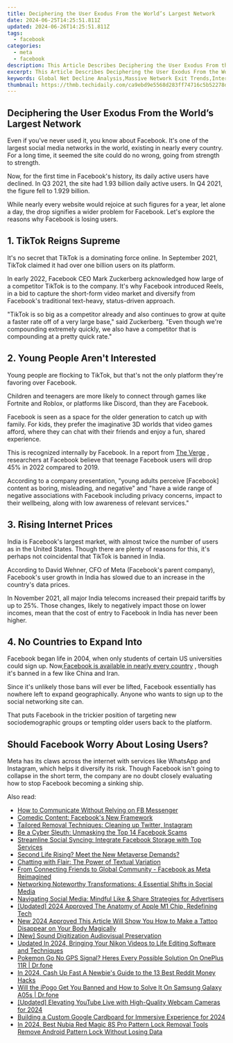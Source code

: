 ```yaml
---
title: Deciphering the User Exodus From the World’s Largest Network
date: 2024-06-25T14:25:51.811Z
updated: 2024-06-26T14:25:51.811Z
tags:
  - facebook
categories:
  - meta
  - facebook
description: This Article Describes Deciphering the User Exodus From the World’s Largest Network
excerpt: This Article Describes Deciphering the User Exodus From the World’s Largest Network
keywords: Global Net Decline Analysis,Massive Network Exit Trends,Internet Usage Shifts,Social Media Disconnection,User Outflow Metrics,Networking Patterns Change,Digital Exodus Study
thumbnail: https://thmb.techidaily.com/ca9ebd9e5568d283ff74716c5b52278ddfb01bff412fbb14fb93882fc8d1dc09.jpg
---
```


## Deciphering the User Exodus From the World’s Largest Network

 Even if you've never used it, you know about Facebook. It's one of the largest social media networks in the world, existing in nearly every country. For a long time, it seemed the site could do no wrong, going from strength to strength.

 Now, for the first time in Facebook's history, its daily active users have declined. In Q3 2021, the site had 1.93 billion daily active users. In Q4 2021, the figure fell to 1.929 billion.

 While nearly every website would rejoice at such figures for a year, let alone a day, the drop signifies a wider problem for Facebook. Let's explore the reasons why Facebook is losing users.

## 1\. TikTok Reigns Supreme

 It's no secret that TikTok is a dominating force online. In September 2021, TikTok claimed it had over one billion users on its platform.

 In early 2022, Facebook CEO Mark Zuckerberg acknowledged how large of a competitor TikTok is to the company. It's why Facebook introduced Reels, in a bid to capture the short-form video market and diversify from Facebook's traditional text-heavy, status-driven approach.

 "TikTok is so big as a competitor already and also continues to grow at quite a faster rate off of a very large base," said Zuckerberg. "Even though we're compounding extremely quickly, we also have a competitor that is compounding at a pretty quick rate."

## 2\. Young People Aren't Interested

 Young people are flocking to TikTok, but that's not the only platform they're favoring over Facebook.

 Children and teenagers are more likely to connect through games like Fortnite and Roblox, or platforms like Discord, than they are Facebook.

 Facebook is seen as a space for the older generation to catch up with family. For kids, they prefer the imaginative 3D worlds that video games afford, where they can chat with their friends and enjoy a fun, shared experience.

 This is recognized internally by Facebook. In a report from [The Verge](https://www.theverge.com/22743744/facebook-teen-usage-decline-frances-haugen-leaks) , researchers at Facebook believe that teenage Facebook users will drop 45% in 2022 compared to 2019.

 According to a company presentation, "young adults perceive \[Facebook\] content as boring, misleading, and negative" and "have a wide range of negative associations with Facebook including privacy concerns, impact to their wellbeing, along with low awareness of relevant services."

## 3\. Rising Internet Prices

 India is Facebook's largest market, with almost twice the number of users as in the United States. Though there are plenty of reasons for this, it's perhaps not coincidental that TikTok is banned in India.

 According to David Wehner, CFO of Meta (Facebook's parent company), Facebook's user growth in India has slowed due to an increase in the country's data prices.

 In November 2021, all major India telecoms increased their prepaid tariffs by up to 25%. Those changes, likely to negatively impact those on lower incomes, mean that the cost of entry to Facebook in India has never been higher.

## 4\. No Countries to Expand Into

 Facebook began life in 2004, when only students of certain US universities could sign up. Now,[Facebook is available in nearly every country](https://www.makeuseof.com/countries-that-ban-facebook/) , though it's banned in a few like China and Iran.

 Since it's unlikely those bans will ever be lifted, Facebook essentially has nowhere left to expand geographically. Anyone who wants to sign up to the social networking site can.

 That puts Facebook in the trickier position of targeting new sociodemographic groups or tempting older users back to the platform.

## Should Facebook Worry About Losing Users?

 Meta has its claws across the internet with services like WhatsApp and Instagram, which helps it diversify its risk. Though Facebook isn't going to collapse in the short term, the company are no doubt closely evaluating how to stop Facebook becoming a sinking ship.


<ins class="adsbygoogle"
     style="display:block"
     data-ad-format="autorelaxed"
     data-ad-client="ca-pub-7571918770474297"
     data-ad-slot="1223367746"></ins>



<ins class="adsbygoogle"
     style="display:block"
     data-ad-client="ca-pub-7571918770474297"
     data-ad-slot="8358498916"
     data-ad-format="auto"
     data-full-width-responsive="true"></ins>

<span class="atpl-alsoreadstyle">Also read:</span>
<div><ul>
<li><a href="https://facebook.techidaily.com/how-to-communicate-without-relying-on-fb-messenger/"><u>How to Communicate Without Relying on FB Messenger</u></a></li>
<li><a href="https://facebook.techidaily.com/comedic-content-facebooks-new-framework/"><u>Comedic Content: Facebook's New Framework</u></a></li>
<li><a href="https://facebook.techidaily.com/tailored-removal-techniques-cleaning-up-twitter-instagram/"><u>Tailored Removal Techniques: Cleaning up Twitter, Instagram</u></a></li>
<li><a href="https://facebook.techidaily.com/be-a-cyber-sleuth-unmasking-the-top-14-facebook-scams/"><u>Be a Cyber Sleuth: Unmasking the Top 14 Facebook Scams</u></a></li>
<li><a href="https://facebook.techidaily.com/1719149444954-streamline-social-syncing-integrate-facebook-storage-with-top-services/"><u>Streamline Social Syncing: Integrate Facebook Storage with Top Services</u></a></li>
<li><a href="https://facebook.techidaily.com/second-life-rising-meet-the-new-metaverse-demands/"><u>Second Life Rising? Meet the New Metaverse Demands?</u></a></li>
<li><a href="https://facebook.techidaily.com/chatting-with-flair-the-power-of-textual-variation/"><u>Chatting with Flair: The Power of Textual Variation</u></a></li>
<li><a href="https://facebook.techidaily.com/from-connecting-friends-to-global-community-facebook-as-meta-reimagined/"><u>From Connecting Friends to Global Community - Facebook as Meta Reimagined</u></a></li>
<li><a href="https://facebook.techidaily.com/networking-noteworthy-transformations-4-essential-shifts-in-social-media/"><u>Networking Noteworthy Transformations: 4 Essential Shifts in Social Media</u></a></li>
<li><a href="https://facebook.techidaily.com/navigating-social-media-mindful-like-and-share-strategies-for-advertisers/"><u>Navigating Social Media: Mindful Like & Share Strategies for Advertisers</u></a></li>
<li><a href="https://article-files.techidaily.com/updated-2024-approved-the-anatomy-of-apple-m1-chip-redefining-tech/"><u>[Updated] 2024 Approved  The Anatomy of Apple M1 Chip, Redefining Tech</u></a></li>
<li><a href="https://ai-video-editing.techidaily.com/new-2024-approved-this-article-will-show-you-how-to-make-a-tattoo-disappear-on-your-body-magically/"><u>New 2024 Approved This Article Will Show You How to Make a Tattoo Disappear on Your Body Magically</u></a></li>
<li><a href="https://desktop-recording.techidaily.com/new-sound-digitization-audiovisual-preservation/"><u>[New] Sound Digitization  Audiovisual Preservation</u></a></li>
<li><a href="https://video-content-creator.techidaily.com/updated-in-2024-bringing-your-nikon-videos-to-life-editing-software-and-techniques/"><u>Updated In 2024, Bringing Your Nikon Videos to Life Editing Software and Techniques</u></a></li>
<li><a href="https://android-pokemon-go.techidaily.com/pokemon-go-no-gps-signal-heres-every-possible-solution-on-oneplus-11r-drfone-by-drfone-virtual-android/"><u>Pokemon Go No GPS Signal? Heres Every Possible Solution On OnePlus 11R | Dr.fone</u></a></li>
<li><a href="https://extra-tips.techidaily.com/in-2024-cash-up-fast-a-newbies-guide-to-the-13-best-reddit-money-hacks/"><u>In 2024, Cash Up Fast  A Newbie's Guide to the 13 Best Reddit Money Hacks</u></a></li>
<li><a href="https://fake-location.techidaily.com/will-the-ipogo-get-you-banned-and-how-to-solve-it-on-samsung-galaxy-a05s-drfone-by-drfone-virtual-android/"><u>Will the iPogo Get You Banned and How to Solve It On Samsung Galaxy A05s | Dr.fone</u></a></li>
<li><a href="https://facebook-video-footage.techidaily.com/updated-elevating-youtube-live-with-high-quality-webcam-cameras-for-2024/"><u>[Updated] Elevating YouTube Live with High-Quality Webcam Cameras for 2024</u></a></li>
<li><a href="https://extra-resources.techidaily.com/building-a-custom-google-cardboard-for-immersive-experience-for-2024/"><u>Building a Custom Google Cardboard for Immersive Experience for 2024</u></a></li>
<li><a href="https://easy-unlock-android.techidaily.com/in-2024-best-nubia-red-magic-8s-pro-pattern-lock-removal-tools-remove-android-pattern-lock-without-losing-data-by-drfone-android/"><u>In 2024, Best Nubia Red Magic 8S Pro Pattern Lock Removal Tools Remove Android Pattern Lock Without Losing Data</u></a></li>
</ul></div>
